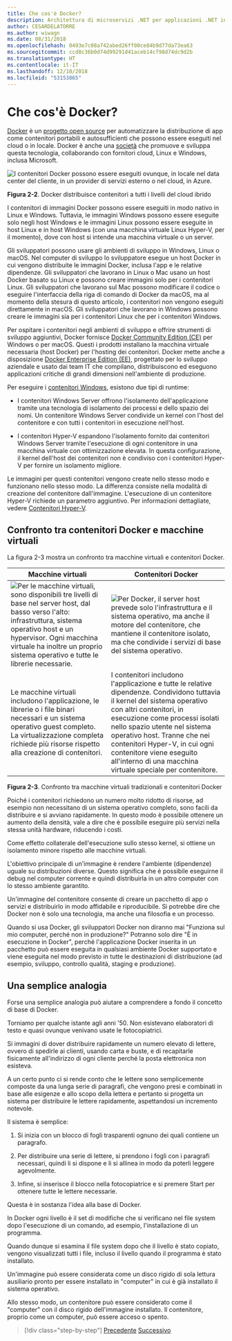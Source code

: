 ```yaml
---
title: Che cos'è Docker?
description: Architettura di microservizi .NET per applicazioni .NET in contenitori | Che cos'è Docker?
author: CESARDELATORRE
ms.author: wiwagn
ms.date: 08/31/2018
ms.openlocfilehash: 0493e7c08a742abed26ff00ce84b9d77da73ea63
ms.sourcegitcommit: ccd8c36b0d74d99291d41aceb14cf98d74dc9d2b
ms.translationtype: HT
ms.contentlocale: it-IT
ms.lasthandoff: 12/10/2018
ms.locfileid: "53153865"
---
```

# <a name="what-is-docker"></a>Che cos'è Docker?

[Docker](https://www.docker.com/) è un [progetto open source](https://github.com/docker/docker) per automatizzare la distribuzione di app come contenitori portabili e autosufficienti che possono essere eseguiti nel cloud o in locale. Docker è anche una [società](https://www.docker.com/) che promuove e sviluppa questa tecnologia, collaborando con fornitori cloud, Linux e Windows, inclusa Microsoft.

![I contenitori Docker possono essere eseguiti ovunque, in locale nel data center del cliente, in un provider di servizi esterno o nel cloud, in Azure.](./media/image2.png)

**Figura 2-2**. Docker distribuisce contenitori a tutti i livelli del cloud ibrido

I contenitori di immagini Docker possono essere eseguiti in modo nativo in Linux e Windows. Tuttavia, le immagini Windows possono essere eseguite solo negli host Windows e le immagini Linux possono essere eseguite in host Linux e in host Windows (con una macchina virtuale Linux Hyper-V, per il momento), dove con host si intende una macchina virtuale o un server.

Gli sviluppatori possono usare gli ambienti di sviluppo in Windows, Linux o macOS. Nel computer di sviluppo lo sviluppatore esegue un host Docker in cui vengono distribuite le immagini Docker, inclusa l'app e le relative dipendenze. Gli sviluppatori che lavorano in Linux o Mac usano un host Docker basato su Linux e possono creare immagini solo per i contenitori Linux. Gli sviluppatori che lavorano sul Mac possono modificare il codice o eseguire l'interfaccia della riga di comando di Docker da macOS, ma al momento della stesura di questo articolo, i contenitori non vengono eseguiti direttamente in macOS. Gli sviluppatori che lavorano in Windows possono creare le immagini sia per i contenitori Linux che per i contenitori Windows.

Per ospitare i contenitori negli ambienti di sviluppo e offrire strumenti di sviluppo aggiuntivi, Docker fornisce [Docker Community Edition (CE)](https://www.docker.com/community-edition) per Windows o per macOS. Questi i prodotti installano la macchina virtuale necessaria (host Docker) per l'hosting dei contenitori. Docker mette anche a disposizione [Docker Enterprise Edition (EE)](https://www.docker.com/enterprise-edition), progettato per lo sviluppo aziendale e usato dai team IT che compilano, distribuiscono ed eseguono applicazioni critiche di grandi dimensioni nell'ambiente di produzione.

Per eseguire i [contenitori Windows](/virtualization/windowscontainers/about/), esistono due tipi di runtime:

- I contenitori Windows Server offrono l'isolamento dell'applicazione tramite una tecnologia di isolamento dei processi e dello spazio dei nomi. Un contenitore Windows Server condivide un kernel con l'host del contenitore e con tutti i contenitori in esecuzione nell'host.

- I contenitori Hyper-V espandono l'isolamento fornito dai contenitori Windows Server tramite l'esecuzione di ogni contenitore in una macchina virtuale con ottimizzazione elevata. In questa configurazione, il kernel dell'host dei contenitori non è condiviso con i contenitori Hyper-V per fornire un isolamento migliore.

Le immagini per questi contenitori vengono create nello stesso modo e funzionano nello stesso modo. La differenza consiste nella modalità di creazione del contenitore dall'immagine. L'esecuzione di un contenitore Hyper-V richiede un parametro aggiuntivo. Per informazioni dettagliate, vedere [Contenitori Hyper-V](https://docs.microsoft.com/virtualization/windowscontainers/manage-containers/hyperv-container).

## <a name="comparing-docker-containers-with-virtual-machines"></a>Confronto tra contenitori Docker e macchine virtuali

La figura 2-3 mostra un confronto tra macchine virtuali e contenitori Docker.

| Macchine virtuali | Contenitori Docker |
| -----------------| ------------------|
|![Per le macchine virtuali, sono disponibili tre livelli di base nel server host, dal basso verso l'alto: infrastruttura, sistema operativo host e un hypervisor. Ogni macchina virtuale ha inoltre un proprio sistema operativo e tutte le librerie necessarie.](./media/image3.png)|![Per Docker, il server host prevede solo l'infrastruttura e il sistema operativo, ma anche il motore del contenitore, che mantiene il contenitore isolato, ma che condivide i servizi di base del sistema operativo.](./media/image4.png)|
|Le macchine virtuali includono l'applicazione, le librerie o i file binari necessari e un sistema operativo guest completo. La virtualizzazione completa richiede più risorse rispetto alla creazione di contenitori. | I contenitori includono l'applicazione e tutte le relative dipendenze. Condividono tuttavia il kernel del sistema operativo con altri contenitori, in esecuzione come processi isolati nello spazio utente nel sistema operativo host. Tranne che nei contenitori Hyper-V, in cui ogni contenitore viene eseguito all'interno di una macchina virtuale speciale per contenitore. |

**Figura 2-3**. Confronto tra macchine virtuali tradizionali e contenitori Docker

Poiché i contenitori richiedono un numero molto ridotto di risorse, ad esempio non necessitano di un sistema operativo completo, sono facili da distribuire e si avviano rapidamente. In questo modo è possibile ottenere un aumento della densità, vale a dire che è possibile eseguire più servizi nella stessa unità hardware, riducendo i costi.

Come effetto collaterale dell'esecuzione sullo stesso kernel, si ottiene un isolamento minore rispetto alle macchine virtuali.

L'obiettivo principale di un'immagine è rendere l'ambiente (dipendenze) uguale su distribuzioni diverse. Questo significa che è possibile eseguirne il debug nel computer corrente e quindi distribuirla in un altro computer con lo stesso ambiente garantito.

Un'immagine del contenitore consente di creare un pacchetto di app o servizi e distribuirlo in modo affidabile e riproducibile. Si potrebbe dire che Docker non è solo una tecnologia, ma anche una filosofia e un processo.

Quando si usa Docker, gli sviluppatori Docker non diranno mai "Funziona sul mio computer, perché non in produzione?" Potranno solo dire "È in esecuzione in Docker", perché l'applicazione Docker inserita in un pacchetto può essere eseguita in qualsiasi ambiente Docker supportato e viene eseguita nel modo previsto in tutte le destinazioni di distribuzione (ad esempio, sviluppo, controllo qualità, staging e produzione).

## <a name="a-simple-analogy"></a>Una semplice analogia

Forse una semplice analogia può aiutare a comprendere a fondo il concetto di base di Docker.

Torniamo per qualche istante agli anni '50. Non esistevano elaboratori di testo e quasi ovunque venivano usate le fotocopiatrici.

Si immagini di dover distribuire rapidamente un numero elevato di lettere, ovvero di spedirle ai clienti, usando carta e buste, e di recapitarle fisicamente all'indirizzo di ogni cliente perché la posta elettronica non esisteva.

A un certo punto ci si rende conto che le lettere sono semplicemente composte da una lunga serie di paragrafi, che vengono presi e combinati in base alle esigenze e allo scopo della lettera e pertanto si progetta un sistema per distribuire le lettere rapidamente, aspettandosi un incremento notevole.

Il sistema è semplice:

1. Si inizia con un blocco di fogli trasparenti ognuno dei quali contiene un paragrafo.

2. Per distribuire una serie di lettere, si prendono i fogli con i paragrafi necessari, quindi li si dispone e li si allinea in modo da poterli leggere agevolmente.

3. Infine, si inserisce il blocco nella fotocopiatrice e si premere Start per ottenere tutte le lettere necessarie.

Questa è in sostanza l'idea alla base di Docker.

In Docker ogni livello è il set di modifiche che si verificano nel file system dopo l'esecuzione di un comando, ad esempio, l'installazione di un programma.

Quando dunque si esamina il file system dopo che il livello è stato copiato, vengono visualizzati tutti i file, incluso il livello quando il programma è stato installato.

Un'immagine può essere considerata come un disco rigido di sola lettura ausiliario pronto per essere installato in "computer" in cui è già installato il sistema operativo.

Allo stesso modo, un contenitore può essere considerato come il "computer" con il disco rigido dell'immagine installato. Il contenitore, proprio come un computer, può essere acceso o spento.

>[!div class="step-by-step"]
>[Precedente](index.md)
>[Successivo](docker-terminology.md)